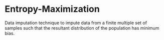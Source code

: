 # Entropy-Maximization
Data imputation technique to impute data from a finite multiple set of samples such that the resultant distribution of the population has minimum bias.
